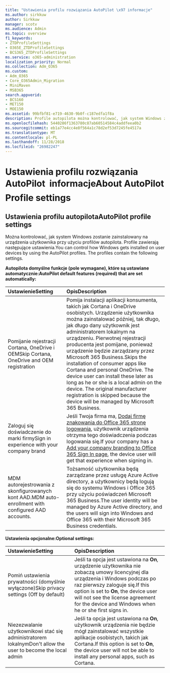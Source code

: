 ```yaml
---
title: "Ustawienia profilu rozwiązania AutoPilot \x97 informacje"
ms.author: sirkkuw
author: Sirkkuw
manager: scotv
ms.audience: Admin
ms.topic: overview
f1_keywords:
- ZTDProfileSettings
- O365E_ZTDProfileSettings
- BCS365_ZTDProfileSettings
ms.service: o365-administration
localization_priority: Normal
ms.collection: Adm_O365
ms.custom:
- Adm_O365
- Core_O365Admin_Migration
- MiniMaven
- MSB365
search.appverid:
- BCS160
- MET150
- MOE150
ms.assetid: 99bfbf81-e719-4630-9b0f-c187edfa1f8a
description: Profile autopilota można kontrolować, jak system Windows zostanie zainstalowany na urządzeniach użytkowników. Profile zawierają domyślne i ustawienia opcjonalne, takie jak pominąć instalację Cortana.
ms.openlocfilehash: 5440286f1363780c87ab60514584c4addfeea0b2
ms.sourcegitcommit: eb1a77e4cc4e8f564a1c78d2ef53d7245fe4517a
ms.translationtype: MT
ms.contentlocale: pl-PL
ms.lasthandoff: 11/28/2018
ms.locfileid: "26982247"
---
```

# <a name="about-autopilot-profile-settings"></a><span data-ttu-id="28d7e-104">Ustawienia profilu rozwiązania AutoPilot  informacje</span><span class="sxs-lookup"><span data-stu-id="28d7e-104">About AutoPilot Profile settings</span></span>

## <a name="autopilot-profile-settings"></a><span data-ttu-id="28d7e-105">Ustawienia profilu autopilota</span><span class="sxs-lookup"><span data-stu-id="28d7e-105">AutoPilot profile settings</span></span>

<span data-ttu-id="28d7e-p102">Można kontrolować, jak system Windows zostanie zainstalowany na urządzenia użytkownika przy użyciu profilów autopilota. Profile zawierają następujące ustawienia.</span><span class="sxs-lookup"><span data-stu-id="28d7e-p102">You can control how Windows gets installed on user devices by using the AutoPilot profiles. The profiles contain the following settings.</span></span>
  
 <span data-ttu-id="28d7e-108">**Autopilota domyślne funkcje (pole wymagane), które są ustawiane automatycznie:**</span><span class="sxs-lookup"><span data-stu-id="28d7e-108">**AutoPilot default features (required) that are set automatically:**</span></span>
  
|<span data-ttu-id="28d7e-109">**Ustawienie**</span><span class="sxs-lookup"><span data-stu-id="28d7e-109">**Setting**</span></span>|<span data-ttu-id="28d7e-110">**Opis**</span><span class="sxs-lookup"><span data-stu-id="28d7e-110">**Description**</span></span>|
|:-----|:-----|
|<span data-ttu-id="28d7e-111">Pomijanie rejestracji Cortana, OneDrive i OEM</span><span class="sxs-lookup"><span data-stu-id="28d7e-111">Skip Cortana, OneDrive and OEM registration</span></span>  <br/> |<span data-ttu-id="28d7e-p103">Pomija instalacji aplikacji konsumenta, takich jak Cortana i OneDrive osobistych. Urządzenie użytkownika można zainstalować później, tak długo, jak długo dany użytkownik jest administratorem lokalnym na urządzeniu. Pierwotnej rejestracji producenta jest pomijane, ponieważ urządzenie będzie zarządzany przez Microsoft 365 Business.</span><span class="sxs-lookup"><span data-stu-id="28d7e-p103">Skips the installation of consumer apps like Cortana and personal OneDrive. The device user can install these later as long as he or she is a local admin on the device. The original manufacturer registration is skipped because the device will be managed by Microsoft 365 Business.</span></span>  <br/> |
|<span data-ttu-id="28d7e-115">Zaloguj się doświadczenie do marki firmy</span><span class="sxs-lookup"><span data-stu-id="28d7e-115">Sign in experience with your company brand</span></span>  <br/> |<span data-ttu-id="28d7e-116">Jeśli Twoja firma ma, [Dodaj firmę znakowania do Office 365 stronę logowania](https://support.office.com/article/a1229cdb-ce19-4da5-90c7-2b9b146aef0a), użytkownik urządzenia otrzyma tego doświadczenia podczas logowania się.</span><span class="sxs-lookup"><span data-stu-id="28d7e-116">If your company has a [Add your company branding to Office 365 Sign In page](https://support.office.com/article/a1229cdb-ce19-4da5-90c7-2b9b146aef0a), the device user will get that experience when signing in.</span></span>  <br/> |
|<span data-ttu-id="28d7e-117">MDM autorejestrowania z skonfigurowanych kont AAD.</span><span class="sxs-lookup"><span data-stu-id="28d7e-117">MDM auto-enrollment with configured AAD accounts.</span></span>  <br/> |<span data-ttu-id="28d7e-118">Tożsamość użytkownika będą zarządzane przez usługę Azure Active directory, a użytkownicy będą logują się do systemu Windows i Office 365 przy użyciu poświadczeń Microsoft 365 Business.</span><span class="sxs-lookup"><span data-stu-id="28d7e-118">The user identity will be managed by Azure Active directory, and the users will sign into Windows and Office 365 with their Microsoft 365 Business credentials.</span></span>  <br/> |
   
 <span data-ttu-id="28d7e-119">**Ustawienia opcjonalne:**</span><span class="sxs-lookup"><span data-stu-id="28d7e-119">**Optional settings:**</span></span>
  
|<span data-ttu-id="28d7e-120">**Ustawienie**</span><span class="sxs-lookup"><span data-stu-id="28d7e-120">**Setting**</span></span>|<span data-ttu-id="28d7e-121">**Opis**</span><span class="sxs-lookup"><span data-stu-id="28d7e-121">**Description**</span></span>|
|:-----|:-----|
|<span data-ttu-id="28d7e-122">Pomiń ustawienia prywatności (domyślnie wyłączone)</span><span class="sxs-lookup"><span data-stu-id="28d7e-122">Skip privacy settings (Off by default)</span></span>  <br/> |<span data-ttu-id="28d7e-123">Jeśli ta opcja jest ustawiona na **On**, urządzenie użytkownika nie zobaczą umowy licencyjnej dla urządzenia i Windows podczas po raz pierwszy zaloguje się.</span><span class="sxs-lookup"><span data-stu-id="28d7e-123">If this option is set to **On**, the device user will not see the license agreement for the device and Windows when he or she first signs in.</span></span>  <br/> |
|<span data-ttu-id="28d7e-124">Niezezwalanie użytkownikowi stać się administratorem lokalnym</span><span class="sxs-lookup"><span data-stu-id="28d7e-124">Don't allow the user to become the local admin</span></span>  <br/> |<span data-ttu-id="28d7e-125">Jeśli ta opcja jest ustawiona na **On**, użytkownik urządzenia nie będzie mógł zainstalować wszystkie aplikacje osobistych, takich jak Cortana.</span><span class="sxs-lookup"><span data-stu-id="28d7e-125">If this option is set to **On**, the device user will not be able to install any personal apps, such as Cortana.</span></span>  <br/> |
   
